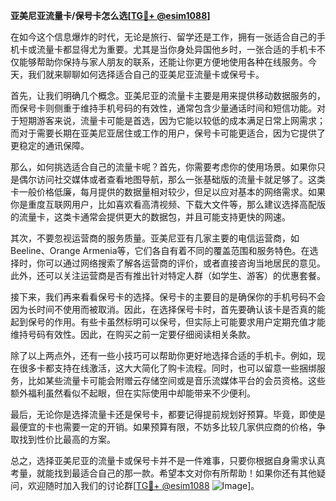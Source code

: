 **亚美尼亚流量卡/保号卡怎么选[[TG💪+ @esim1088](https://t.me/s/esim1088)]**

在如今这个信息爆炸的时代，无论是旅行、留学还是工作，拥有一张适合自己的手机卡或流量卡都显得尤为重要。尤其是当你身处异国他乡时，一张合适的手机卡不仅能够帮助你保持与家人朋友的联系，还能让你更方便地使用各种在线服务。今天，我们就来聊聊如何选择适合自己的亚美尼亚流量卡或保号卡。

首先，让我们明确几个概念。亚美尼亚的流量卡主要是用来提供移动数据服务的，而保号卡则侧重于维持手机号码的有效性，通常包含少量通话时间和短信功能。对于短期游客来说，流量卡可能是首选，因为它能以较低的成本满足日常上网需求；而对于需要长期在亚美尼亚居住或工作的用户，保号卡可能更适合，因为它提供了更稳定的通讯保障。

那么，如何挑选适合自己的流量卡呢？首先，你需要考虑你的使用场景。如果你只是偶尔访问社交媒体或者查看地图导航，那么一张基础版的流量卡就足够了。这类卡一般价格低廉，每月提供的数据量相对较少，但足以应对基本的网络需求。如果你是重度互联网用户，比如喜欢看高清视频、下载大文件等，那么建议选择高配版的流量卡，这类卡通常会提供更大的数据包，并且可能支持更快的网速。

其次，不要忽视运营商的服务质量。亚美尼亚有几家主要的电信运营商，如Beeline、Orange Armenia等，它们各自有着不同的覆盖范围和服务特色。在选择时，你可以通过网络搜索了解各运营商的评价，或者直接咨询当地居民的意见。此外，还可以关注运营商是否有推出针对特定人群（如学生、游客）的优惠套餐。

接下来，我们再来看看保号卡的选择。保号卡的主要目的是确保你的手机号码不会因为长时间不使用而被取消。因此，在选择保号卡时，首先要确认该卡是否真的能起到保号的作用。有些卡虽然标明可以保号，但实际上可能要求用户定期充值才能维持号码有效性。因此，在购买之前一定要仔细阅读相关条款。

除了以上两点外，还有一些小技巧可以帮助你更好地选择合适的手机卡。例如，现在很多卡都支持在线激活，这大大简化了购卡流程。同时，也可以留意一些捆绑服务，比如某些流量卡可能会附赠云存储空间或是音乐流媒体平台的会员资格。这些额外福利虽然看似不起眼，但在实际使用中却能带来不少便利。

最后，无论你是选择流量卡还是保号卡，都要记得提前规划好预算。毕竟，即使是最便宜的卡也需要一定的开销。如果预算有限，不妨多比较几家供应商的价格，争取找到性价比最高的方案。

总之，选择亚美尼亚的流量卡或保号卡并不是一件难事，只要你根据自身需求认真考量，就能找到最适合自己的那一款。希望本文对你有所帮助！如果你还有其他疑问，欢迎随时加入我们的讨论群[[TG💪+ @esim1088](https://t.me/s/esim1088) ![Image](https://i.postimg.cc/4NQfJmqS/Snipaste-2025-05-13-00-14-12.png)]。